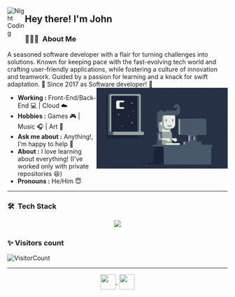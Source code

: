 <img alt="Night Coding" src="./assets/Hand%20Wave.gif" width='40' align="left"/><h2>Hey there! I'm John</h2>

### 👨🏻‍💻 &nbsp;About Me
A seasoned software developer with a flair for turning challenges into solutions. Known for keeping pace with the fast-evolving tech world and crafting user-friendly applications, while fostering a culture of innovation and teamwork. Guided by a passion for learning and a knack for swift adaptation. 💜 Since 2017 as Software developer! 💜
<img alt="Night Coding" src="https://raw.githubusercontent.com/AVS1508/AVS1508/master/assets/Night-Coding.gif" align="right"/>

-  **Working :** Front-End/Back-End :computer: | Cloud :cloud:
-  **Hobbies :** Games 🎮 | Music :headphones: | Art 🎨
-  **Ask me about :** Anything!, I'm happy to help 🙂
-  **About :** I love learning about everything! (I've worked only with private repositories 😆)
-  **Pronouns :** He/Him :innocent: 

-----------------------------------------------------------------------------------------------------------------------------------------------------------------------

### 🛠 &nbsp;Tech Stack
<p align="center">
    <a href="https://skillicons.dev">
      <img src="https://skillicons.dev/icons?i=linux,git,js,nodejs,angular,react,svelte,ts,go,java,py,ruby,spring,rabbitmq,redis,redux,mongodb,mysql,aws,gcp,azure,cpp,kubernetes,figma,css,scss,idea,postman,powershell,vscode" />
    </a>
</p>

### ✨ Visitors count

![VisitorCount](https://profile-counter.glitch.me/{JohnFreddy}/count.svg)

-----------------------------------------------------------------------------------------------------------------------------------------------------------------------

<p align="center">
<a href="https://www.linkedin.com/in/johnfmorales/?locale=en_US" target="blank">
  <img align="center" src="https://raw.githubusercontent.com/rahuldkjain/github-profile-readme-generator/master/src/images/icons/Social/linked-in-alt.svg" alt="" height="35" width="35" />
</a>‎
<a href="https://www.instagram.com/_john_frederick_/" target="blank">
  <img align="center" src="https://raw.githubusercontent.com/rahuldkjain/github-profile-readme-generator/master/src/images/icons/Social/instagram.svg" alt="" height="35" width="35" />
</a>
</p>
